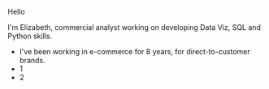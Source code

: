 Hello

I'm Elizabeth, commercial analyst working on developing Data Viz, SQL and Python skills.

- I've been working in e-commerce for 8 years, for direct-to-customer brands.
- 1
- 2
